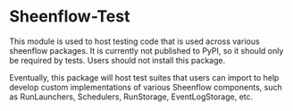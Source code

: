 # Sheenflow-Test

This module is used to host testing code that is used across various sheenflow packages. It is currently
not published to PyPI, so it should only be required by tests. Users should not install this package.

Eventually, this package will host test suites that users can import to help develop custom implementations
of various Sheenflow components, such as RunLaunchers, Schedulers, RunStorage, EventLogStorage, etc.
